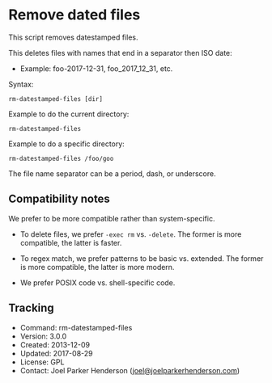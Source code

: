 # Remove dated files

This script removes datestamped files.

This deletes files with names that end in a separator then ISO date:

  * Example: foo-2017-12-31, foo_2017_12_31, etc.

Syntax:

    rm-datestamped-files [dir]

Example to do the current directory:

    rm-datestamped-files

Example to do a specific directory:

    rm-datestamped-files /foo/goo

The file name separator can be a period, dash, or underscore.


## Compatibility notes

We prefer to be more compatible rather than system-specific.

  * To delete files, we prefer `-exec rm` vs. `-delete`.
    The former is more compatible, the latter is faster.

  * To regex match, we prefer patterns to be basic vs. extended.
    The former is more compatible, the latter is more modern.

  * We prefer POSIX code vs. shell-specific code.


## Tracking

  * Command: rm-datestamped-files
  * Version: 3.0.0
  * Created: 2013-12-09
  * Updated: 2017-08-29
  * License: GPL
  * Contact: Joel Parker Henderson (joel@joelparkerhenderson.com)

